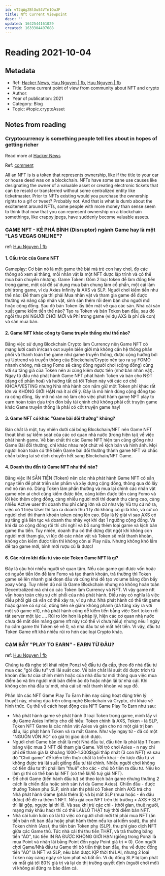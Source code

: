 ```yaml
---
id: vT2qWgZBlOuS4VTn1OuJP
title: Nft Current Viewpoint
desc: ''
updated: 1642544161029
created: 1633304407688
---
```

# Reading 2021-10-04

## Metadata

- Ref: [Hacker News](https://news.ycombinator.com/item?id=28640636), [Huu Nguyen | fb](https://www.facebook.com/nhtuat/posts/10158248990824249), [Huu Nguyen | fb](https://www.facebook.com/nhtuat/posts/10158256014649249)
- Title: Some current point of view from community about NFT and crypto
- Author: 
- Year of publication: 2021
- Category: Blog
- Topic: #topic.cryptoAsset

## Notes from reading

### Cryptocurrency is something people tell lies about in hopes of getting richer

Read more at [Hacker News](https://news.ycombinator.com/item?id=28640636)

Ref: [comment](https://news.ycombinator.com/item?id=28643185)

All an NFT is is a token that represents ownership, like if the title to your car or house deed was on a blockchain.
NFTs have some sane use causes like designating the owner of a valuable asset or creating electronic tickets that can be resold or transferred without some centralized entity like ticketmaster.
Prior to NFTs existing would you purchase the ownership rights to a gif or tweet? Probably not. And that is what is dumb about the excitement around NFTs, some people with more money than sense seem to think that now that you can represent ownership on a blockchain somethings, like crappy jpegs, have suddenly become valuable assets.

### GAME NFT - KẺ PHÁ BỈNH (Disruptor) ngành Game hay là một "LAS VEGAS ONLINE"?
ref: [Huu Nguyen | fb](https://www.facebook.com/nhtuat/posts/10158248990824249)

#### 1. Cấu trúc của Game NFT
Gameplay: Cơ bản nó là một game thẻ bài mà trẻ con hay chơi, đọ các thông số xem ai thắng, mỗi nhân vật là một NFT được lập trình và có thể mua bán chuyển nhượng.
Game Token: Gồm 2 loại token để làm đồng tiền trong game, một cái để sử dụng mua bán chung làm cổ phần, một cái làm phí trong game, ví dụ Axies Infinity là AXS và SLP. 
Người chơi kiếm tiền như thế nào: Để tham gia thì phải Mua nhân vật và tham gia game để được thưởng và nâng cấp nhân vật, sinh sản thêm rồi đem bán cho người mới hoặc cộng đồng. Sau đó bán Token lấy tiền mặt về qua các sàn.
Nhà cái sản xuất game kiếm tiền thế nào? Tạo ra Token và bán Token ban đầu, sau đó ngồi thu phí NGƯỜI CHƠI MỚI và Phí trong game (ví dụ AXS là phí đẻ con) và sàn mua bán.

#### 2. Game NFT khác công ty Game truyền thống như thế nào?
Bằng việc sử dụng Blockchain Crypto làm Currency nên Game NFT có mạng lưới cash in/cash out xuyên biên giới mà không cần hệ thống phân phối và thanh toán thẻ game như game truyền thống, được cộng hưởng bởi sự Uptrend và truyền thông của Blockchain/Crypto nên tạo ra sự FOMO nhanh chóng, mà càng Fomo sẽ càng đông người chơi (cộng đồng) cùng với sự tăng giá của Token nên ai cũng kiếm được tiền (nhờ bán nhân vật). Ngay từ đầu nhà phát hành Game NFT phát hành Token và bán cho NĐT (dạng cổ phần hoá) và hướng tất cả tới Token này với các cơ chế KHOÁ/VESTING nhưng Nhà nhà hành còn nắm giữ một Token phí khác rất lớn và KHÔNG GIỚI HẠN mà ít ai để ý.
Đây là mô hình dùng cộng đồng tạo ra cộng đồng, lấy mỡ nó rán nó làm cho việc phát hành game NFT play to earn hoàn toàn dựa trên đòn bẩy tài chính chứ không phải cốt truyện game khác Game truyền thống là phải có cốt truyện game hay!

#### 3. Game NFT có khác "Game bài đổi thưởng" không?
Bản chất là một, tuy nhiên dưới cái bóng Blockchain/NFT nên Game NFT thoát khỏi sự kiểm soát của các cơ quan nhà nước (trong hiện tại) về việc phát hành game. Về bản chất thì các Game NFT hiện tạn cũng giống như Game Bài đổi thưởng, chỉ khác nhau một chút về kịch bản và hình ảnh. 
Mọi người hoàn toàn có thể biến Game bài đổi thưởng thành game NFT và chắc chắn tương lai sẽ dịch chuyển hết sang Blockchain/NFT Game.  

#### 4. Doanh thu đến từ Game NFT như thế nào?
Bằng việc IN SẴN TIỀN (Token) nên các nhà phát hành Game NFT có sẵn ngay tiền để phát triển sản phẩm và xây dựng cộng đồng, thông qua đó lấy mỡ nó rán nó. Dùng Token làm phần thưởng và mua lại chính các nhân vật game nên ai chơi cũng kiếm được tiền, càng kiếm được tiền càng Fomo và lôi kéo thêm cộng đồng, càng nhiều người mới thì doanh thu càng cao, càng nhiều Active user thì doanh thu phí càng lớn và cứ như vậy Vũ trụ cứ nở ra, việc có 1 triệu User thì tạo ra doanh thu 1 tỷ đô không có gì là khó, và cứ có người chơi thì thanh khoản token càng lên cao. Đây là lý giải vì sao AXS có sự tăng giá liên tục và doanh thu nhảy vọt khi đạt 1 ngưỡng cộng đồng.
Và khi đã có cộng đồng rồi thì chỉ nghĩ và bổ sung thêm loại game và kịch bản game thu tiền. Tuy nhiên, doanh thu có thể dừng đột ngột khi không còn người mới tham gia, vì lúc đó các nhân vật và Token sẽ mất thanh khoản, không còn kiếm được tiền thì không còn ai Play nữa. Nhưng không khó lắm để tạo game mới, bình mới rượu cũ là được!

#### 6. Các rủi ro khi đầu tư vào các Token Game NFT là gì?
Đây là câu hỏi nhiều người sẽ quan tâm. Nếu các game gọi được vốn hoặc có nguồn tiền lớn để làm Fomo và tạo thanh khoản, trả thưởng thì Token game sẽ lên nhanh giai đoạn đầu và cũng khá dễ tạo volume bằng đòn bẩy xoay vòng. Tuy nhiên dù nói là Game Blockchain nhưng nó không hoàn toàn Decentralized mà chỉ có các Token làm Currency và NFT. Vì vậy game nft vẫn hoàn toàn chịu sự chi phối của nhà phát hành. Điều này có nghĩa là việc điều phối giá cả vẫn có thể xảy ra, ví dụ như: Nhà phát hành có thể tắt game hoặc game có sự cố, đồng tiền sẽ giảm không phanh (đã từng xảy ra với một số game nft), nhà phát hành cũng dễ kiếm tiền bằng việc Sort token rồi tắt server một lúc ....
Rủi ro lớn hơn là pháp lý, hiện các cơ quan nhà nước chưa để mắt đến mảng game nft này (có thể vì chưa hiểu) nhưng nếu 1 ngày họ cấm game thì Token sẽ về 0, và nhà đầu tư sẽ mất hết tiền. Vì vậy, đầu tư Token Game nft khá nhiều rủi ro hơn các loại Crypto khác.

### CẠM BẪY "PLAY TO EARN" - EARN TỪ ĐÂU?
ref: [Huu Nguyen | fb](https://www.facebook.com/nhtuat/posts/10158256014649249)

Chúng ta đã nghe tới khái niệm Ponzi về đầu tư đa cấp, theo đó nhà đầu tư mua các "gói đầu tư" với lãi suất cao. Về bản chất lãi suất đó được trích từ khoản đầu tư của chính mình hoặc của nhà đầu tư mới thông qua việc mua điểm ảo và tìm người mới bán điểm ảo đó hoặc nhận lãi từ nhà cái. Khi không còn nhà đầu tư mới, nhà cái sẽ mất thanh khoản và sụp đổ.

Phần lớn các NFT Game Play To Earn hiện nay cũng hoạt động trên lý thuyết này, nhưng dựa trên công nghệ Blockchain và Crypto, chỉ khác về hình thức. Cụ thể về cách hoạt động của NFT Game Play To Earn như sau:

- Nhà phát hành game sẽ phát hành 3 loại Token trong game, mình lấy ví dụ Game Axies Infinity cho dễ hiểu: Token chính là AXS, Token -  là SLP, Token NFT Game là các nhân vật Axies và gán cho nó một giá trị ban đầu, lúc phát hành Token và ra mắt Game. Như vậy ngay từ -  đã có một "NGUỒN VỐN ẢO" có giá trị giao dịch được.
- Người chơi Game bản chất là một Nhà đầu tư, đầu tiên là phải lập 1 Team bằng việc mua 3 NFT để tham gia Game.  Với trò chơi Axies - n nay chi phí để tham gia là khoảng 1000-1.300$/gói thấp nhất (3 con NFT) và sau đó "Chơi game" để kiếm tiền thực chất là triển khai - ến lược đầu tư vì không được trả lãi suất giống đầu tư tài chính. Nhiều người chơi không có tiền đầu tư thì phải làm "thuê" cho các -  chủ bỏ tiền ra đầu tư. Nếu ko làm gì thì có thể bán lại NFT (có thể lãi/lỗ tuỳ giá NFT).
- Để chơi Game (tiến hành đầu tư) sẽ theo kịch bản game nhưng thường 2 cách là chiến đấu hoặc sinh sản (ví dụ Game Axies). Chiến đấu -  được thưởng Token phụ SLP, sinh sản thì phải có Token chính AXS trả cho Nhà phát hành Game (phải thêm $) và bị mất SLP (mua hoặc - ến đấu được) để đẻ ra thêm 1 NFT. Nếu giá con NFT trên thị trường > AXS + SLP thì lãi gộp, ngược lại thì lỗ. Và sau khi trừ các chi -  (thời gian, thuê người, mạng máy khấu hao) thì có thể LÃI/LỖ THẬT tuỳ thời điểm bán NFT. 
- Nhà cái luôn luôn có lãi từ việc có người chơi mới thì phải mua NFT (ăn tiền bán nft ban đầu hoặc phát hành thêm nếu ko ai kiểm soát), thu phí Token chính (Axs), thu tiền bán Token phụ (SLP), thu phí giao dịch NFT giữa các Game thủ. Tức nhà cái thì thu tiền THẬT, và trả thưởng bằng tiền "ẢO", tức tiền IN RA ĐƯỢC KHÔNG GIỚI HẠN (giống trong Ponzi là mua Point và nhận lãi bằng Point đến ngày Point giá trị = 0). Còn người chơi Game/Nhà đầu tư Game thì bỏ tiền thật ban đầu, thu về được đống tiền "ẢO" là NFT và SLP, nếu bán được KỊP thời thì LÃI, nhưng 2 loại Token này càng ngày sẽ lạm phát và bất ổn. Ví dụ đồng SLP bị lạm phát và mất giá tới 80% giá trị và lại do thị trường quyết định (người chơi mới) vì không ai đứng ra bảo đảm cả. 

